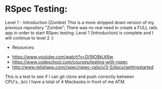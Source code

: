 # RSpec Testing:

Level 1 - Introduction (Zombie)
This is a more stripped down version of my previous repository "Zombie"; There was no real need to create a FULL rails app in order to start RSpec testing. Level 1 (Introduction) is complete and I will continue to level 2 :)

* Resources:
- https://www.youtube.com/watch?v=Dj19O9kLK6w
- https://www.codeschool.com/courses/testing-with-rspec
- http://www.relishapp.com/rspec/rspec-rails/v/3-5/docs/gettingstarted

This is a test to see if I can git clone and push correctly between CPU's...b/c I have a total of 4 Macbooks in front of me ATM.
